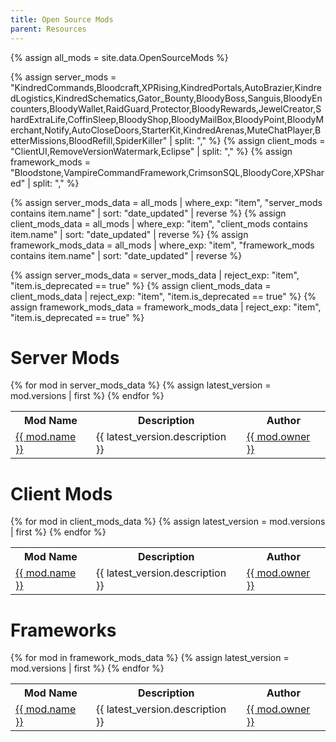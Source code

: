 ```yaml
---
title: Open Source Mods
parent: Resources
---
```


<!---
To add a mod to these lists requires two steps. 
Add the name of the mod to the assign list in the appropriate Lists below.
Include an updated OpenSourceMods.json file in the _data folder of this site.
The OpenSourceMods.json file can be generated with the Thunderstore API (trimming unneeded information is recommended for file size)
https://thunderstore.io/c/v-rising/api/v1/package/
-->

{% assign all_mods = site.data.OpenSourceMods %}

{% assign server_mods = "KindredCommands,Bloodcraft,XPRising,KindredPortals,AutoBrazier,KindredLogistics,KindredSchematics,Gator_Bounty,BloodyBoss,Sanguis,BloodyEncounters,BloodyWallet,RaidGuard,Protector,BloodyRewards,JewelCreator,ShardExtraLife,CoffinSleep,BloodyShop,BloodyMailBox,BloodyPoint,BloodyMerchant,Notify,AutoCloseDoors,StarterKit,KindredArenas,MuteChatPlayer,BetterMissions,BloodRefill,SpiderKiller" | split: "," %}
{% assign client_mods = "ClientUI,RemoveVersionWatermark,Eclipse" | split: "," %}
{% assign framework_mods = "Bloodstone,VampireCommandFramework,CrimsonSQL,BloodyCore,XPShared" | split: "," %}

{% assign server_mods_data = all_mods | where_exp: "item", "server_mods contains item.name" | sort: "date_updated" | reverse %}
{% assign client_mods_data = all_mods | where_exp: "item", "client_mods contains item.name" | sort: "date_updated" | reverse %}
{% assign framework_mods_data = all_mods | where_exp: "item", "framework_mods contains item.name" | sort: "date_updated" | reverse %}

{% assign server_mods_data = server_mods_data | reject_exp: "item", "item.is_deprecated == true" %}
{% assign client_mods_data = client_mods_data | reject_exp: "item", "item.is_deprecated == true" %}
{% assign framework_mods_data = framework_mods_data | reject_exp: "item", "item.is_deprecated == true" %}

<h1>Server Mods</h1>

<table>
  <tr>
    <th>Mod Name</th>
    <th>Description</th>
    <th>Author</th>
  </tr>
  {% for mod in server_mods_data %}
    {% assign latest_version = mod.versions | first %}
    <tr>
      <td><a href="{{ latest_version.website_url }}">{{ mod.name }}</a></td>
      <td>{{ latest_version.description }}</td>
      <td><a href="https://thunderstore.io/c/v-rising/p/{{ mod.owner }}">{{ mod.owner }}</a></td>
    </tr>
  {% endfor %}
</table>

<h1>Client Mods</h1>
<table>
  <tr>
    <th>Mod Name</th>
    <th>Description</th>
    <th>Author</th>
  </tr>
  {% for mod in client_mods_data %}
    {% assign latest_version = mod.versions | first %}
    <tr>
      <td><a href="{{ latest_version.website_url }}">{{ mod.name }}</a></td>
      <td>{{ latest_version.description }}</td>
      <td><a href="https://thunderstore.io/c/v-rising/p/{{ mod.owner }}">{{ mod.owner }}</a></td>
    </tr>
  {% endfor %}
</table>

<h1>Frameworks</h1>
<table>
  <tr>
    <th>Mod Name</th>
    <th>Description</th>
    <th>Author</th>
  </tr>
  {% for mod in framework_mods_data %}
    {% assign latest_version = mod.versions | first %}
    <tr>
      <td><a href="{{ latest_version.website_url }}">{{ mod.name }}</a></td>
      <td>{{ latest_version.description }}</td>
      <td><a href="https://thunderstore.io/c/v-rising/p/{{ mod.owner }}">{{ mod.owner }}</a></td>
    </tr>
  {% endfor %}
</table>
